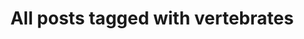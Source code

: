 ---
layout: tag
title: "All posts tagged with vertebrates"
permalink: /weblog/tags/vertebrates/
taxonomy: vertebrates
---
